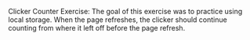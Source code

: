 Clicker Counter Exercise:
    The goal of this exercise was to practice using local storage. When the page refreshes, the clicker should continue counting from where it left off before the page refresh. 
